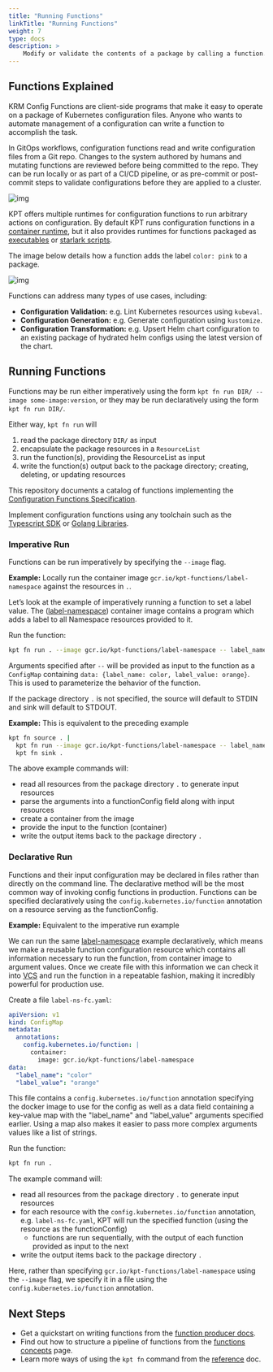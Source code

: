 ```yaml
---
title: "Running Functions"
linkTitle: "Running Functions"
weight: 7
type: docs
description: >
    Modify or validate the contents of a package by calling a function.
---
```


## Functions Explained

KRM Config Functions are client-side programs that make it easy to operate on a
package of Kubernetes configuration files. Anyone who wants to automate management
of a configuration can write a function to accomplish the task.

In GitOps workflows, configuration functions read and write configuration files from
a Git repo. Changes to the system authored by humans and mutating functions
are reviewed before being committed to the repo. They can be run locally or as
part of a CI/CD pipeline, or as pre-commit or post-commit steps to validate
configurations before they are applied to a cluster.

![img](../../../static/images/pipeline.png)

KPT offers multiple runtimes for configuration functions to run arbitrary
actions on configuration. By default KPT runs configuration functions in a
[container runtime], but it also provides runtimes for functions packaged as
[executables] or [starlark scripts].

The image below details how a function adds the label `color: pink` to a
package.

![img](/../../../static/images/fn.svg)

Functions can address many types of use cases, including:

- **Configuration Validation:** e.g. Lint Kubernetes resources using `kubeval`.
- **Configuration Generation:** e.g. Generate configuration using `kustomize`.
- **Configuration Transformation:** e.g. Upsert Helm chart configuration to an
  existing package of hydrated helm configs using the latest version of the
  chart.

## Running Functions

Functions may be run either imperatively using the form
`kpt fn run DIR/ --image some-image:version`, or they may be run declaratively
using the form `kpt fn run DIR/`.

Either way, `kpt fn run` will

1. read the package directory `DIR/` as input
2. encapsulate the package resources in a `ResourceList`
3. run the function(s), providing the ResourceList as input
4. write the function(s) output back to the package directory; creating,
   deleting, or updating resources

This repository documents a catalog of functions implementing the
[Configuration Functions Specification][spec].

Implement configuration functions using any toolchain such as the
[Typescript SDK][ts sdk] or [Golang Libraries][go libs].

### Imperative Run

Functions can be run imperatively by specifying the `--image` flag.

**Example:** Locally run the container image
`gcr.io/kpt-functions/label-namespace` against the resources in `.`.

Let’s look at the example of imperatively running a function to set a label
value. The ([label-namespace]) container image contains a program which adds a
label to all Namespace resources provided to it.

Run the function:

```sh
kpt fn run . --image gcr.io/kpt-functions/label-namespace -- label_name=color label_value=orange
```

Arguments specified after `--` will be provided as input to the function as a
`ConfigMap` containing `data: {label_name: color, label_value: orange}`.  This
is used to parameterize the behavior of the function.

If the package directory `.` is not specified, the source will default to STDIN
and sink will default to STDOUT.

**Example:** This is equivalent to the preceding example

```sh
kpt fn source . |
  kpt fn run --image gcr.io/kpt-functions/label-namespace -- label_name=color label_value=orange |
  kpt fn sink .
```

The above example commands will:

- read all resources from the package directory `.` to generate input resources
- parse the arguments into a functionConfig field along with input resources
- create a container from the image
- provide the input to the function (container)
- write the output items back to the package directory `.`

### Declarative Run

Functions and their input configuration may be declared in files rather than
directly on the command line. The declarative method will be the most common
way of invoking config functions in production. Functions can be specified
declaratively using the `config.kubernetes.io/function` annotation on a
resource serving as the functionConfig.

**Example:** Equivalent to the imperative run example

We can run the same [label-namespace] example declaratively, which means we
make a reusable function configuration resource which contains all information
necessary to run the function, from container image to argument values. Once we
create file with this information we can check it into [VCS] and run the
function in a repeatable fashion, making it incredibly powerful for production
use.

Create a file `label-ns-fc.yaml`:

```yaml
apiVersion: v1
kind: ConfigMap
metadata:
  annotations:
    config.kubernetes.io/function: |
      container:
        image: gcr.io/kpt-functions/label-namespace
data:
  "label_name": "color"
  "label_value": "orange"
```

This file contains a `config.kubernetes.io/function` annotation specifying the
docker image to use for the config as well as a data field containing a
key-value map with the "label_name" and "label_value" arguments specified
earlier. Using a map also makes it easier to pass more complex arguments values
like a list of strings.

Run the function:

```sh
kpt fn run .
```

The example command will:

- read all resources from the package directory `.` to generate input resources
- for each resource with the `config.kubernetes.io/function` annotation, e.g.
  `label-ns-fc.yaml`, KPT will run the specified function (using the resource
  as the functionConfig)
  - functions are run sequentially, with the output of each function provided
    as input to the next
- write the output items back to the package directory `.`

Here, rather than specifying `gcr.io/kpt-functions/label-namespace` using the
`--image` flag, we specify it in a file using the
`config.kubernetes.io/function` annotation.

## Next Steps

- Get a quickstart on writing functions from the [function producer docs].
- Find out how to structure a pipeline of functions from the
  [functions concepts] page.
- Learn more ways of using the `kpt fn` command from the [reference] doc.

[container runtime]: ../../producer/functions/container/
[executables]: ../../producer/functions/exec/
[starlark scripts]: ../../producer/functions/starlark/
[label-namespace]: https://github.com/GoogleContainerTools/kpt-functions-sdk/blob/master/ts/hello-world/src/label_namespace.ts
[VCS]: https://en.wikipedia.org/wiki/Version_control
[function producer docs]: ../../producer/functions/
[functions concepts]: ../../../concepts/functions/
[reference]: ../../../reference/fn/run/
[spec]: https://github.com/kubernetes-sigs/kustomize/blob/master/cmd/config/docs/api-conventions/functions-spec.md
[ts sdk]: ../../producer/functions/ts/
[go libs]: ../../producer/functions/golang/
